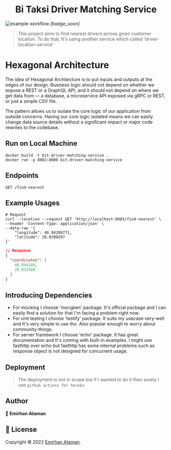 <h1 align="center">Bi Taksi Driver Matching Service</h1>

![example workflow](https://github.com/ashkan90/bit-driver-matching-service/actions/workflows/github-actions.yml/badge.svg) _[badge_soon]_

> This project aims to find nearest drivers across given customer location. To do that, It's using another service which called 'driver-location-service'

# Hexagonal Architecture
The idea of Hexagonal Architecture is to put inputs and outputs at the edges of our design. Business logic should not depend on whether we expose a REST or a GraphQL API, and it should not depend on where we get data from — a database, a microservice API exposed via gRPC or REST, or just a simple CSV file. <br>

The pattern allows us to isolate the core logic of our application from outside concerns. Having our core logic isolated means we can easily change data source details without a significant impact or major code rewrites to the codebase.

## Run on Local Machine

```shell
docker build -t bit-driver-matching-service .
docker run -p 8082:8080 bit-driver-matching-service
```

## Endpoints

```console
GET /find-nearest 
```

## Example Usages
```shell
# Request
curl --location --request GET 'http://localhost:8083/find-nearest' \
--header 'Content-Type: application/json' \
--data-raw '{
    "longitude": 40.94289771,
    "latitude": 28.0390297
}'
```

```json
// Response
{
  "coordinates": [
    40.946104,
    28.035588
  ]
}
```

## Introducing Dependencies
- For mocking I choose 'mocgken' package. It's official package and I can easily find a solution for that I'm facing a problem right now.
- For unit testing I choose 'testify' package. It suits my usecase very-well and It's very simple to use tho. Also popular enough to worry about community-things.
- For server framework I choose 'echo' package. It has great documentation and It's coming with built-in examples. I might use fasthttp over echo but fasthttp has some internal problems such as response object is not designed for concurrent usage.


## Deployment

> The deployment is not in scope but if I wanted to do it then surely I use `github actions for heroku`

## Author

👤 **Emirhan Ataman**


## 📝 License

Copyright © 2022 [Emirhan Ataman](https://github.com/ashkan90). <br />
